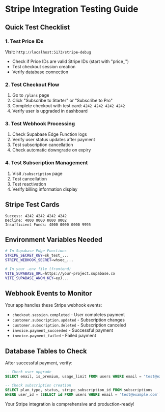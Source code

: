 # Stripe Integration Testing Guide

## Quick Test Checklist

### 1. Test Price IDs
Visit: `http://localhost:5173/stripe-debug`
- Check if Price IDs are valid Stripe IDs (start with "price_")
- Test checkout session creation
- Verify database connection

### 2. Test Checkout Flow
1. Go to `/plans` page
2. Click "Subscribe to Starter" or "Subscribe to Pro"
3. Complete checkout with test card: `4242 4242 4242 4242`
4. Verify user is upgraded in dashboard

### 3. Test Webhook Processing
1. Check Supabase Edge Function logs
2. Verify user status updates after payment
3. Test subscription cancellation
4. Check automatic downgrade on expiry

### 4. Test Subscription Management
1. Visit `/subscription` page
2. Test cancellation
3. Test reactivation
4. Verify billing information display

## Stripe Test Cards

```
Success: 4242 4242 4242 4242
Decline: 4000 0000 0000 0002
Insufficient Funds: 4000 0000 0000 9995
```

## Environment Variables Needed

```bash
# In Supabase Edge Functions
STRIPE_SECRET_KEY=sk_test_...
STRIPE_WEBHOOK_SECRET=whsec_...

# In your .env file (frontend)
VITE_SUPABASE_URL=https://your-project.supabase.co
VITE_SUPABASE_ANON_KEY=eyJ...
```

## Webhook Events to Monitor

Your app handles these Stripe webhook events:
- `checkout.session.completed` - User completes payment
- `customer.subscription.updated` - Subscription changes
- `customer.subscription.deleted` - Subscription canceled
- `invoice.payment_succeeded` - Successful payment
- `invoice.payment_failed` - Failed payment

## Database Tables to Check

After successful payment, verify:
```sql
-- Check user upgrade
SELECT email, is_premium, usage_limit FROM users WHERE email = 'test@example.com';

-- Check subscription creation
SELECT plan_type, status, stripe_subscription_id FROM subscriptions 
WHERE user_id = (SELECT id FROM users WHERE email = 'test@example.com');
```

Your Stripe integration is comprehensive and production-ready!